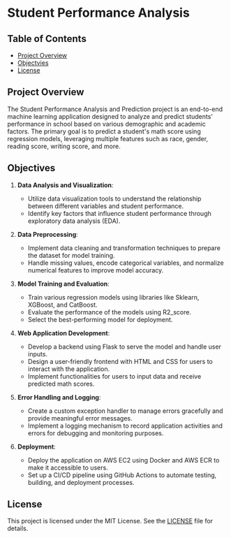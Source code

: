 # Student Performance Analysis

## Table of Contents

- [Project Overview](#project-overview)
- [Objectvies](#objectives)
- [License](#license)

## Project Overview

The Student Performance Analysis and Prediction project is an end-to-end machine learning application designed to analyze and predict students' performance in school based on various demographic and academic factors. The primary goal is to predict a student's math score using regression models, leveraging multiple features such as race, gender, reading score, writing score, and more. 

## Objectives

1. **Data Analysis and Visualization**:
   - Utilize data visualization tools to understand the relationship between different variables and student performance.
   - Identify key factors that influence student performance through exploratory data analysis (EDA).

2. **Data Preprocessing**:
   - Implement data cleaning and transformation techniques to prepare the dataset for model training.
   - Handle missing values, encode categorical variables, and normalize numerical features to improve model accuracy.

3. **Model Training and Evaluation**:
   - Train various regression models using libraries like Sklearn, XGBoost, and CatBoost.
   - Evaluate the performance of the models using R2_score.
   - Select the best-performing model for deployment.

4. **Web Application Development**:
   - Develop a backend using Flask to serve the model and handle user inputs.
   - Design a user-friendly frontend with HTML and CSS for users to interact with the application.
   - Implement functionalities for users to input data and receive predicted math scores.

5. **Error Handling and Logging**:
   - Create a custom exception handler to manage errors gracefully and provide meaningful error messages.
   - Implement a logging mechanism to record application activities and errors for debugging and monitoring purposes.

6. **Deployment**:
   - Deploy the application on AWS EC2 using Docker and AWS ECR to make it accessible to users.
   - Set up a CI/CD pipeline using GitHub Actions to automate testing, building, and deployment processes.

## License

This project is licensed under the MIT License. See the [LICENSE](LICENSE) file for details.

